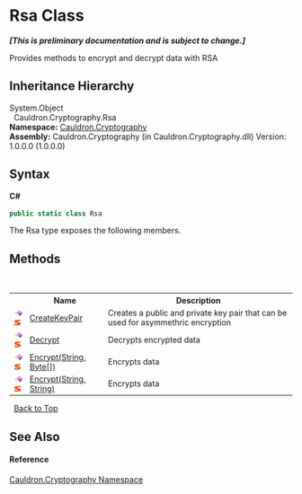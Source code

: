 # Rsa Class
 _**\[This is preliminary documentation and is subject to change.\]**_

Provides methods to encrypt and decrypt data with RSA


## Inheritance Hierarchy
System.Object<br />&nbsp;&nbsp;Cauldron.Cryptography.Rsa<br />
**Namespace:**&nbsp;<a href="N_Cauldron_Cryptography">Cauldron.Cryptography</a><br />**Assembly:**&nbsp;Cauldron.Cryptography (in Cauldron.Cryptography.dll) Version: 1.0.0.0 (1.0.0.0)

## Syntax

**C#**<br />
``` C#
public static class Rsa
```

The Rsa type exposes the following members.


## Methods
&nbsp;<table><tr><th></th><th>Name</th><th>Description</th></tr><tr><td>![Public method](media/pubmethod.gif "Public method")![Static member](media/static.gif "Static member")</td><td><a href="M_Cauldron_Cryptography_Rsa_CreateKeyPair">CreateKeyPair</a></td><td>
Creates a public and private key pair that can be used for asymmethric encryption</td></tr><tr><td>![Public method](media/pubmethod.gif "Public method")![Static member](media/static.gif "Static member")</td><td><a href="M_Cauldron_Cryptography_Rsa_Decrypt">Decrypt</a></td><td>
Decrypts encrypted data</td></tr><tr><td>![Public method](media/pubmethod.gif "Public method")![Static member](media/static.gif "Static member")</td><td><a href="M_Cauldron_Cryptography_Rsa_Encrypt">Encrypt(String, Byte[])</a></td><td>
Encrypts data</td></tr><tr><td>![Public method](media/pubmethod.gif "Public method")![Static member](media/static.gif "Static member")</td><td><a href="M_Cauldron_Cryptography_Rsa_Encrypt_1">Encrypt(String, String)</a></td><td>
Encrypts data</td></tr></table>&nbsp;
<a href="#rsa-class">Back to Top</a>

## See Also


#### Reference
<a href="N_Cauldron_Cryptography">Cauldron.Cryptography Namespace</a><br />